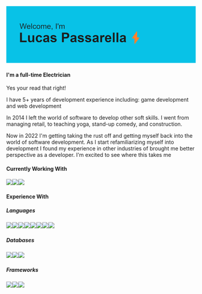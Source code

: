 <img src="header.png">

#### I'm a full-time Electrician
<p>Yes your read that right!</p>
<p>I have 5+ years of development experience including: game development and web development</p>
<p>In 2014 I left the world of software to develop other soft skills. I went from managing retail, to teaching yoga, stand-up comedy, and construction.</p>
<p>Now in 2022 I'm getting taking the rust off and getting myself back into the world of software development. As I start refamiliarizing myself into development I found my experience in other industries of brought me better perspective as a developer. I'm excited to see where this takes me</p> 

#### Currently Working With
<img src="https://img.shields.io/badge/Ruby_on_Rails-CC0000?style=for-the-badge&logo=ruby-on-rails&logoColor=white" ><img src="https://img.shields.io/badge/Bootstrap-563D7C?style=for-the-badge&logo=bootstrap&logoColor=white" ><img src="https://img.shields.io/badge/PostgreSQL-316192?style=for-the-badge&logo=postgresql&logoColor=white">

#### Experience With
##### Languages
<img src="https://img.shields.io/badge/C-00599C?style=for-the-badge&logo=c&logoColor=white"><img src="https://img.shields.io/badge/C%23-239120?style=for-the-badge&logo=c-sharp&logoColor=white"><img src="https://img.shields.io/badge/C%2B%2B-00599C?style=for-the-badge&logo=c%2B%2B&logoColor=white"><img src ="https://img.shields.io/badge/HTML5-E34F26?style=for-the-badge&logo=html5&logoColor=white"><img src="https://img.shields.io/badge/Java-ED8B00?style=for-the-badge&logo=java&logoColor=white"><img src="https://img.shields.io/badge/JavaScript-323330?style=for-the-badge&logo=javascript&logoColor=F7DF1E"><img src="https://img.shields.io/badge/PHP-777BB4?style=for-the-badge&logo=php&logoColor=white"><img src="https://img.shields.io/badge/Ruby-CC342D?style=for-the-badge&logo=ruby&logoColor=white">

##### Databases
<img src="https://img.shields.io/badge/MySQL-005C84?style=for-the-badge&logo=mysql&logoColor=white"><img src="	https://img.shields.io/badge/PostgreSQL-316192?style=for-the-badge&logo=postgresql&logoColor=white"><img src="https://img.shields.io/badge/SQLite-07405E?style=for-the-badge&logo=sqlite&logoColor=white">

##### Frameworks
<img src="https://img.shields.io/badge/.NET-512BD4?style=for-the-badge&logo=dotnet&logoColor=white"><img src="https://img.shields.io/badge/Bootstrap-563D7C?style=for-the-badge&logo=bootstrap&logoColor=white"><img src="https://img.shields.io/badge/Unity-100000?style=for-the-badge&logo=unity&logoColor=white">
